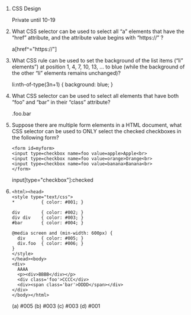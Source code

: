 1. CSS Design
    
    Private until 10-19

2. What CSS selector can be used to select all “a” elements that have the “href” attribute, and the attribute value begins with “https://” ?

    a[href^="https://"]
    
3. What CSS rule can be used to set the background of the list items (“li” elements”) at position 1, 4, 7, 10, 13, … to blue (while the background of the other “li” elements remains unchanged)?
   
    li:nth-of-type(3n+1) {
        background: blue;
    }
    
4. What CSS selector can be used to select all elements that have both “foo” and “bar” in their “class” attribute?

    .foo.bar
    
5. Suppose there are multiple form elements in a HTML document, what CSS selector can be used to ONLY select the checked checkboxes in the following form?
   ```
   <form id=myform>
   <input type=checkbox name=foo value=apple>Apple<br>
   <input type=checkbox name=foo value=orange>Orange<br>
   <input type=checkbox name=foo value=banana>Banana<br>
   </form>
   ```
   
    input[type="checkbox"]:checked
   
6. ```
   <html><head>
   <style type="text/css">
   *          { color: #001; }
   
   div        { color: #002; }
   div div    { color: #003; }
   #bar       { color: #004; }
   
   @media screen and (min-width: 600px) {
     div      { color: #005; }
     div.foo  { color: #006; }
   }
   </style>
   </head><body>
   <div>
     AAAA
     <p><div>BBBB</div></p>
     <div class='foo'>CCCC</div>
     <div><span class='bar'>DDDD</span></div>
   </div>
   </body></html>
   ```
   
   (a) #005
   (b) #003
   (c) #003
   (d) #001